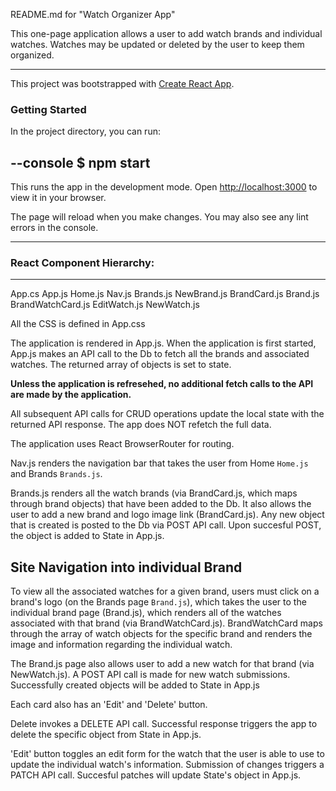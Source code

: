 README.md for "Watch Organizer App"

This one-page application allows a user to add watch brands and individual watches. Watches may be updated or deleted by the user to keep them organized.


----------------------------------------------------

This project was bootstrapped with [Create React App](https://github.com/facebook/create-react-app).

### Getting Started

In the project directory, you can run:

##
--console
$ npm start
--

This runs the app in the development mode.
Open [http://localhost:3000](http://localhost:3000) to view it in your browser.

The page will reload when you make changes.
You may also see any lint errors in the console.

----------------------------------------------------


### React Component Hierarchy:
--------------------------------
App.cs
App.js
    Home.js 
    Nav.js
    Brands.js 
        NewBrand.js
        BrandCard.js
            Brand.js
                BrandWatchCard.js
                    EditWatch.js
                NewWatch.js 

All the CSS is defined in App.css


The application is rendered in App.js. When the application is first started, App.js makes an API call to the Db to fetch all the brands and associated watches. The returned array of objects is set to state. 

**Unless the application is refresehed, no additional fetch calls to the API are made by the application.**

All subsequent API calls for CRUD operations update the local state with the returned API response. The app does NOT refetch the full data. 

The application uses React BrowserRouter for routing.  

Nav.js renders the navigation bar that takes the user from Home `Home.js` and Brands `Brands.js`. 


Brands.js renders all the watch brands (via BrandCard.js, which maps through brand objects) that have been added to the Db. It also allows the user to add a new brand and logo image link (BrandCard.js). Any new object that is created is posted to the Db via POST API call. Upon succesful POST, the object is added to State in App.js. 


## Site Navigation into individual Brand

To view all the associated watches for a given brand, users must click on a brand's logo (on the Brands page `Brand.js`), which takes the user to the individual brand page (Brand.js), which renders all of the watches associated with that brand (via BrandWatchCard.js). BrandWatchCard maps through the array of watch objects for the specific brand and renders the image and information regarding the individual watch. 

The Brand.js page also allows user to add a new watch for that brand (via NewWatch.js). A POST API call is made for new watch submissions. Successfully created objects will be added to State in App.js 

Each card also has an 'Edit' and 'Delete' button. 

Delete invokes a DELETE API call. Successful response triggers the app to delete the specific object from State in App.js. 

'Edit' button toggles an edit form for the watch that the user is able to use to update the individual watch's information. Submission of changes triggers a PATCH API call. Succesful patches will update State's object in App.js. 



